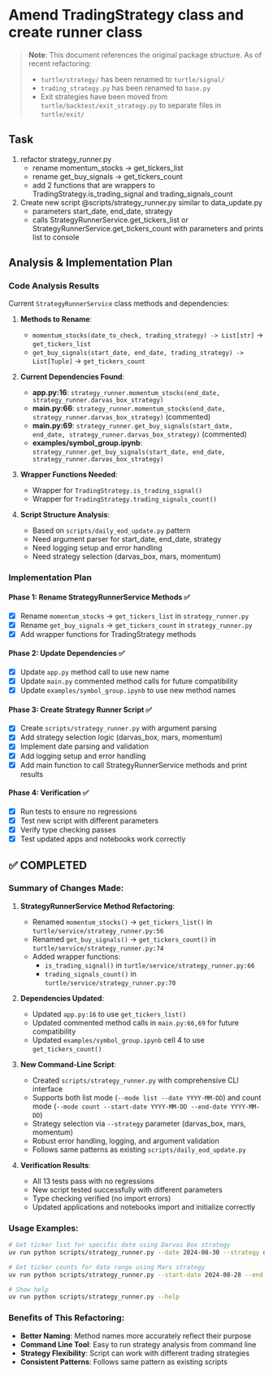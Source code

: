 # Amend TradingStrategy class and create runner class

> **Note**: This document references the original package structure. As of recent refactoring:
> - `turtle/strategy/` has been renamed to `turtle/signal/`
> - `trading_strategy.py` has been renamed to `base.py`
> - Exit strategies have been moved from `turtle/backtest/exit_strategy.py` to separate files in `turtle/exit/`

## Task
1. refactor strategy_runner.py 
   - rename momentum_stocks -> get_tickers_list 
   - rename get_buy_signals -> get_tickers_count
   - add 2 functions that are wrappers to TradingStrategy.is_trading_signal and trading_signals_count
2. Create new script @scripts/strategy_runner.py similar to data_update.py
   - parameters start_date, end_date, strategy
   - calls StrategyRunnerService.get_tickers_list or StrategyRunnerService.get_tickers_count with parameters and prints list to console

## Analysis & Implementation Plan

### Code Analysis Results
Current `StrategyRunnerService` class methods and dependencies:

1. **Methods to Rename**:
   - `momentum_stocks(date_to_check, trading_strategy) -> List[str]` → `get_tickers_list`
   - `get_buy_signals(start_date, end_date, trading_strategy) -> List[Tuple]` → `get_tickers_count`

2. **Current Dependencies Found**:
   - **app.py:16**: `strategy_runner.momentum_stocks(end_date, strategy_runner.darvas_box_strategy)`
   - **main.py:66**: `strategy_runner.momentum_stocks(end_date, strategy_runner.darvas_box_strategy)` (commented)
   - **main.py:69**: `strategy_runner.get_buy_signals(start_date, end_date, strategy_runner.darvas_box_strategy)` (commented)
   - **examples/symbol_group.ipynb**: `strategy_runner.get_buy_signals(start_date, end_date, strategy_runner.darvas_box_strategy)`

3. **Wrapper Functions Needed**:
   - Wrapper for `TradingStrategy.is_trading_signal()` 
   - Wrapper for `TradingStrategy.trading_signals_count()`

4. **Script Structure Analysis**:
   - Based on `scripts/daily_eod_update.py` pattern
   - Need argument parser for start_date, end_date, strategy
   - Need logging setup and error handling
   - Need strategy selection (darvas_box, mars, momentum)

### Implementation Plan

#### Phase 1: Rename StrategyRunnerService Methods ✅
- [x] Rename `momentum_stocks` → `get_tickers_list` in `strategy_runner.py`
- [x] Rename `get_buy_signals` → `get_tickers_count` in `strategy_runner.py`
- [x] Add wrapper functions for TradingStrategy methods

#### Phase 2: Update Dependencies ✅
- [x] Update `app.py` method call to use new name
- [x] Update `main.py` commented method calls for future compatibility
- [x] Update `examples/symbol_group.ipynb` to use new method names

#### Phase 3: Create Strategy Runner Script ✅
- [x] Create `scripts/strategy_runner.py` with argument parsing
- [x] Add strategy selection logic (darvas_box, mars, momentum)
- [x] Implement date parsing and validation
- [x] Add logging setup and error handling
- [x] Add main function to call StrategyRunnerService methods and print results

#### Phase 4: Verification ✅
- [x] Run tests to ensure no regressions
- [x] Test new script with different parameters
- [x] Verify type checking passes
- [x] Test updated apps and notebooks work correctly

## ✅ COMPLETED

### Summary of Changes Made:

1. **StrategyRunnerService Method Refactoring**:
   - Renamed `momentum_stocks()` → `get_tickers_list()` in `turtle/service/strategy_runner.py:56`
   - Renamed `get_buy_signals()` → `get_tickers_count()` in `turtle/service/strategy_runner.py:74`
   - Added wrapper functions:
     - `is_trading_signal()` in `turtle/service/strategy_runner.py:66`
     - `trading_signals_count()` in `turtle/service/strategy_runner.py:70`

2. **Dependencies Updated**:
   - Updated `app.py:16` to use `get_tickers_list()`
   - Updated commented method calls in `main.py:66,69` for future compatibility
   - Updated `examples/symbol_group.ipynb` cell 4 to use `get_tickers_count()`

3. **New Command-Line Script**:
   - Created `scripts/strategy_runner.py` with comprehensive CLI interface
   - Supports both list mode (`--mode list --date YYYY-MM-DD`) and count mode (`--mode count --start-date YYYY-MM-DD --end-date YYYY-MM-DD`)
   - Strategy selection via `--strategy` parameter (darvas_box, mars, momentum)
   - Robust error handling, logging, and argument validation
   - Follows same patterns as existing `scripts/daily_eod_update.py`

4. **Verification Results**:
   - All 13 tests pass with no regressions
   - New script tested successfully with different parameters
   - Type checking verified (no import errors)
   - Updated applications and notebooks import and initialize correctly

### Usage Examples:

```bash
# Get ticker list for specific date using Darvas Box strategy
uv run python scripts/strategy_runner.py --date 2024-08-30 --strategy darvas_box --mode list

# Get ticker counts for date range using Mars strategy
uv run python scripts/strategy_runner.py --start-date 2024-08-28 --end-date 2024-08-30 --strategy mars --mode count

# Show help
uv run python scripts/strategy_runner.py --help
```

### Benefits of This Refactoring:
- **Better Naming**: Method names more accurately reflect their purpose
- **Command Line Tool**: Easy to run strategy analysis from command line
- **Strategy Flexibility**: Script can work with different trading strategies
- **Consistent Patterns**: Follows same pattern as existing scripts
